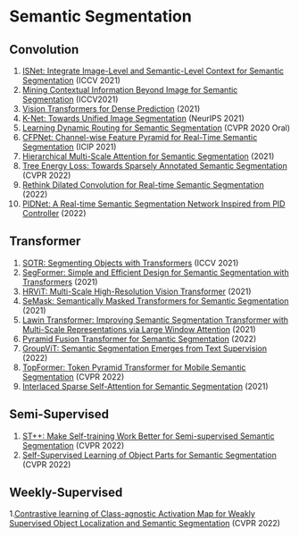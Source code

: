 # Semantic Segmentation
## Convolution
1. [ISNet: Integrate Image-Level and Semantic-Level Context for Semantic Segmentation](https://arxiv.org/abs/2108.12382) (ICCV 2021)
2. [Mining Contextual Information Beyond Image for Semantic Segmentation](https://arxiv.org/abs/2108.11819) (ICCV2021)
3. [Vision Transformers for Dense Prediction](https://arxiv.org/abs/2103.13413) (2021)
4. [K-Net: Towards Unified Image Segmentation](https://arxiv.org/abs/2106.14855) (NeurIPS 2021)
5. [Learning Dynamic Routing for Semantic Segmentation](https://arxiv.org/abs/2003.10401) (CVPR 2020 Oral)
6. [CFPNet: Channel-wise Feature Pyramid for Real-Time Semantic Segmentation](https://arxiv.org/abs/2103.12212) (ICIP 2021)
7. [Hierarchical Multi-Scale Attention for Semantic Segmentation](https://arxiv.org/abs/2005.10821) (2021)
8. [Tree Energy Loss: Towards Sparsely Annotated Semantic Segmentation](https://arxiv.org/abs/2203.10739) (CVPR 2022)
9. [Rethink Dilated Convolution for Real-time Semantic Segmentation](https://arxiv.org/abs/2111.09957) (2022)
10. [PIDNet: A Real-time Semantic Segmentation Network Inspired from PID Controller](https://arxiv.org/abs/2206.02066) (2022)


## Transformer
1. [SOTR: Segmenting Objects with Transformers](https://arxiv.org/abs/2108.06747) (ICCV 2021)
2. [SegFormer: Simple and Efficient Design for Semantic Segmentation with Transformers](https://arxiv.org/abs/2105.15203) (2021)
3. [HRViT: Multi-Scale High-Resolution Vision Transformer](https://arxiv.org/abs/2111.01236) (2021)
4. [SeMask: Semantically Masked Transformers for Semantic Segmentation](https://arxiv.org/abs/2112.12782) (2021)
5. [Lawin Transformer: Improving Semantic Segmentation Transformer with Multi-Scale Representations via Large Window Attention](https://arxiv.org/abs/2201.01615) (2021)
6. [Pyramid Fusion Transformer for Semantic Segmentation](https://arxiv.org/abs/2201.04019) (2022)
7. [GroupViT: Semantic Segmentation Emerges from Text Supervision](https://arxiv.org/abs/2202.11094) (2022)
8. [TopFormer: Token Pyramid Transformer for Mobile Semantic Segmentation](https://arxiv.org/abs/2204.05525) (CVPR 2022)
9. [Interlaced Sparse Self-Attention for Semantic Segmentation](https://arxiv.org/abs/1907.12273) (2021)

## Semi-Supervised
1. [ST++: Make Self-training Work Better for Semi-supervised Semantic Segmentation](https://arxiv.org/abs/2106.05095) (CVPR 2022)
2. [Self-Supervised Learning of Object Parts for Semantic Segmentation](https://arxiv.org/abs/2204.13101) (CVPR 2022)


## Weekly-Supervised
1.[Contrastive learning of Class-agnostic Activation Map for Weakly Supervised Object Localization and Semantic Segmentation](https://arxiv.org/abs/2203.13505) (CVPR 2022)

